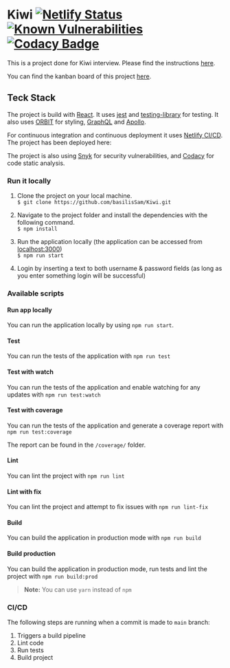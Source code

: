 # Kiwi [![Netlify Status](https://api.netlify.com/api/v1/badges/4ad819c2-6f2e-48d3-a0ba-95b253579712/deploy-status)](https://app.netlify.com/sites/kiwi-interview/deploys) [![Known Vulnerabilities](https://snyk.io/test/github/basilisSam/Kiwi/badge.svg)](https://snyk.io/test/github/basilisSam/Kiwi) [![Codacy Badge](https://app.codacy.com/project/badge/Grade/db399f123ac142dca21f76a93341ee77)](https://www.codacy.com/gh/basilisSam/Github-Issues/dashboard?utm_source=github.com&amp;utm_medium=referral&amp;utm_content=basilisSam/Github-Issues&amp;utm_campaign=Badge_Grade)

This is a project done for Kiwi interview. Please find the instructions [here]().

You can find the kanban board of this project [here](https://github.com/basilisSam/Kiwi/projects/1).

## Teck Stack

The project is build with [React](https://reactjs.org/). It uses [jest](https://jestjs.io/) and [testing-library](https://testing-library.com/) for testing. It also uses [ORBIT](https://orbit.kiwi/) for styling, [GraphQL](https://graphql.org/) and [Apollo](https://www.apollographql.com/).

For continuous integration and continuous deployment it uses [Netlify CI/CD](https://www.netlify.com/). The project has been deployed here: 

The project is also using [Snyk](https://snyk.io/) for security vulnerabilities, and [Codacy](https://www.codacy.com/) for code static analysis.

### Run it locally

1. Clone the project on your local machine. <br/>
   `$ git clone https://github.com/basilisSam/Kiwi.git`

1. Navigate to the project folder and install the dependencies with the following command. <br/>
   `$ npm install`

1. Run the application locally (the application can be accessed from [localhost:3000](http://localhost:3000/)) <br/>
   `$ npm run start`

1. Login by inserting a text to both username & password fields (as long as you enter something login will be successful) <br/>

### Available scripts

#### Run app locally
You can run the application locally by using `npm run start`.

#### Test
You can run the tests of the application with `npm run test`

#### Test with watch
You can run the tests of the application and enable watching for any updates with `npm run test:watch`

#### Test with coverage

You can run the tests of the application and generate a coverage report with `npm run test:coverage`

The report can be found in the `/coverage/` folder.

#### Lint

You can lint the project with `npm run lint`

#### Lint with fix

You can lint the project and attempt to fix issues with `npm run lint-fix`

#### Build

You can build the application in production mode with `npm run build`

#### Build production

You can build the application in production mode, run tests and lint the project with `npm run build:prod`

> **Note:** You can use `yarn` instead of `npm`

### CI/CD
The following steps are running when a commit is made to `main` branch:
1. Triggers a build pipeline
1. Lint code
1. Run tests
1. Build project 
